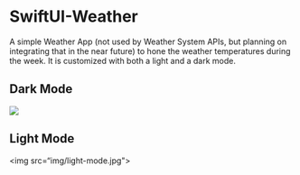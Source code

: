 # SwiftUI-Weather
A simple Weather App (not used by Weather System APIs, but planning on integrating that in the near future) to hone the weather temperatures during the week. It is customized with both a light and a dark mode.  

## Dark Mode
<img src=“img/dark-mode.jpg”>                                                                                                      
                                                                                                         
## Light Mode
<img src=“img/light-mode.jpg"> 
                                                                                                         
